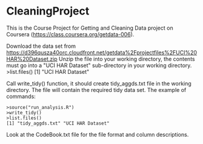 CleaningProject
===============

This is the Course Project for Getting and Cleaning Data project on Coursera (https://class.coursera.org/getdata-006).

Download the data set from https://d396qusza40orc.cloudfront.net/getdata%2Fprojectfiles%2FUCI%20HAR%20Dataset.zip
Unzip the file into your working directory, the contents must go into a "UCI HAR Dataset" sub-directory in your working directory.
    >list.files()
    [1] "UCI HAR Dataset"

Call write\_tidy() function, it should create tidy\_aggds.txt file in the working directory. The file will contain the required tidy data set. The example of commands:

    >source("run_analysis.R")
    >write_tidy()
    >list.files()
    [1] "tidy_aggds.txt" "UCI HAR Dataset"

Look at the CodeBook.txt file for the file format and column descriptions.
